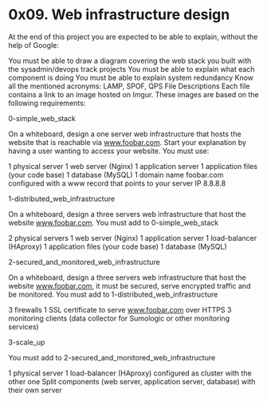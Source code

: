 # 0x09. Web infrastructure design

At the end of this project you are expected to be able to explain, without the help of Google:

You must be able to draw a diagram covering the web stack you built with the sysadmin/devops track projects
You must be able to explain what each component is doing
You must be able to explain system redundancy
Know all the mentioned acronyms: LAMP, SPOF, QPS
File Descriptions
Each file contains a link to an image hosted on Imgur. These images are based on the following requirements:

0-simple_web_stack

On a whiteboard, design a one server web infrastructure that hosts the website that is reachable via www.foobar.com. Start your explanation by having a user wanting to access your website.
You must use:

1 physical server
1 web server (Nginx)
1 application server
1 application files (your code base)
1 database (MySQL)
1 domain name foobar.com configured with a www record that points to your server IP 8.8.8.8

1-distributed_web_infrastructure

On a whiteboard, design a three servers web infrastructure that host the website www.foobar.com.
You must add to 0-simple_web_stack

2 physical servers
1 web server (Nginx)
1 application server
1 load-balancer (HAproxy)
1 application files (your code base)
1 database (MySQL)

2-secured_and_monitored_web_infrastructure

On a whiteboard, design a three servers web infrastructure that host the website www.foobar.com, it must be secured, serve encrypted traffic and be monitored.
You must add to 1-distributed_web_infrastructure

3 firewalls
1 SSL certificate to serve www.foobar.com over HTTPS
3 monitoring clients (data collector for Sumologic or other monitoring services)

3-scale_up

You must add to 2-secured_and_monitored_web_infrastructure

1 physical server
1 load-balancer (HAproxy) configured as cluster with the other one
Split components (web server, application server, database) with their own server
